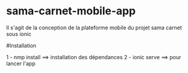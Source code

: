 # sama-carnet-mobile-app
Il s'agit de la conception de la plateforme mobile du projet sama carnet sous ionic

#Installation 

1 - nmp install   ==> installation des dépendances
2 - ionic serve   ==> pour lancer l'app

